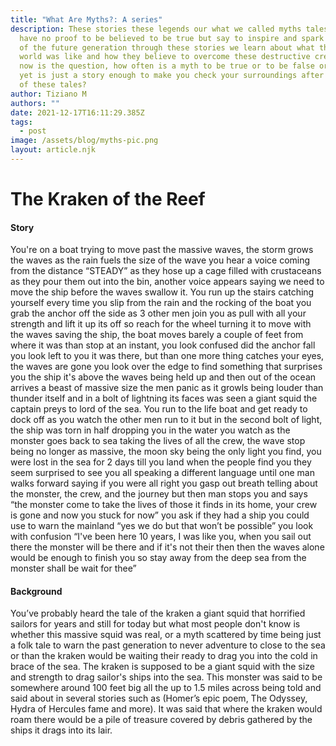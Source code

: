 ```yaml
---
title: "What Are Myths?: A series"
description: These stories these legends our what we called myths tales that
  have no proof to be believed to be true but say to inspire and spark the minds
  of the future generation through these stories we learn about what the old
  world was like and how they believe to overcome these destructive creatures so
  now is the question, how often is a myth to be true or to be false or better
  yet is just a story enough to make you check your surroundings after you hear
  of these tales?
author: Tiziano M
authors: ""
date: 2021-12-17T16:11:29.385Z
tags:
  - post
image: /assets/blog/myths-pic.png
layout: article.njk
---
```

# The Kraken of the Reef

#### Story

You're on a boat trying to move past the massive waves, the storm grows the waves as the rain fuels the size of the wave you hear a voice coming from the distance “STEADY” as they hose up a cage filled with crustaceans as they pour them out into the bin, another voice appears saying we need to move the ship before the waves swallow it. You run up the stairs catching yourself every time you slip from the rain and the rocking of the boat you grab the anchor off the side as 3 other men join you as pull with all your strength and lift it up its off so reach for the wheel turning it to move with the waves saving the ship, the boat moves barely a couple of feet from where it was than stop at an instant, you look confused did the anchor fall you look left to you it was there, but than one more thing catches your eyes, the waves are gone you look over the edge to find something that surprises you the ship it's above the waves being held up and then out of the ocean arrives a beast of massive size the men panic as it growls being louder than thunder itself and in a bolt of lightning its faces was seen a giant squid the captain preys to lord of the sea. You run to the life boat and get ready to dock off as you watch the other men run to it but in the second bolt of light, the ship was torn in half dropping you in the water you watch as the monster goes back to sea taking the lives of all the crew, the wave stop being no longer as massive, the moon sky being the only light you find, you were lost in the sea for 2 days till you land when the people find you they seem surprised to see you all speaking a different language until one man walks forward saying if you were all right you gasp out breath telling about the monster, the crew, and the journey but then man stops you and says “the monster come to take the lives of those it finds in its home, your crew is gone and now you stuck for now” you ask if they had a ship you could use to warn the mainland “yes we do but that won’t be possible” you look with confusion “I've been here 10 years, I was like you, when you sail out there the monster will be there and if it's not their then then the waves alone would be enough to finish you so stay away from the deep sea from the monster shall be wait for thee”

#### Background

You’ve probably heard the tale of the kraken a giant squid that horrified sailors for years and still for today but what most people don't know is whether this massive squid was real, or a myth scattered by time being just a folk tale to warn the past generation to never adventure to close to the sea or than the kraken would be waiting their ready to drag you into the cold in brace of the sea. The kraken is supposed to be a giant squid with the size and strength to drag sailor's ships into the sea. This monster was said to be somewhere around 100 feet big all the up to 1.5 miles across being told and said about in several stories such as (Homer’s epic poem, The Odyssey, Hydra of Hercules fame and more). It was said that where the kraken would roam there would be a pile of treasure covered by debris gathered by the ships it drags into its lair.

<!--EndFragment-->
